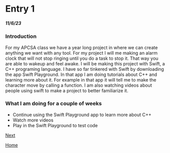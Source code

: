 # Entry 1
##### 11/6/23

### Introduction 
For my APCSA class we have a year long project in where we can create anything we want with any tool. For my project I will me making an alarm clock that will not stop ringing until you do a task to stop it. That way you are able to wakeup and feel awake. I will be making this project with Swift, a C++ programing language. I have so far tinkered with Swift by downloading the app Swift Playground. In that app I am doing tutorials about C++ and learning more about it. For example in that app it will tell me to make the character move by calling a function. I am also watching videos about people using swift to make a project to better familiarize it. 

### What I am doing for a couple of weeks
* Continue using the Swift Playground app to learn more about C++
* Watch more videos
* Play in the Swift Playground to test code



[Next](entry02.md)

[Home](../README.md)
